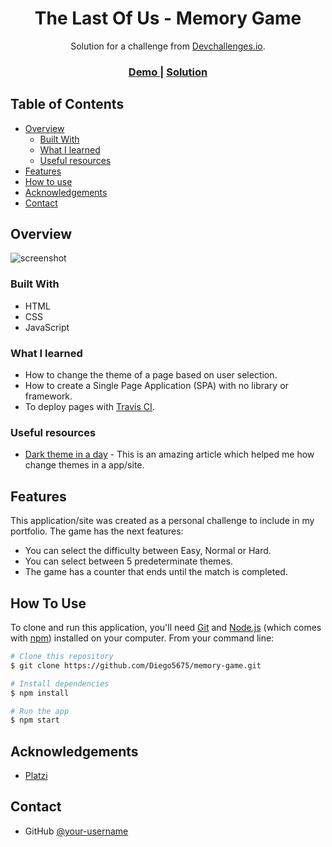 <h1 align="center">The Last Of Us - Memory Game</h1>

<div align="center">
   Solution for a challenge from  <a href="http://devchallenges.io" target="_blank">Devchallenges.io</a>.
</div>
<div align="center">
  <h3>
    <a href="https://diego5675.github.io/memory-game/">
      Demo
    </a>
    <span> | </span>
    <a href="https://github.com/Diego5675/memory-game">
      Solution
    </a>
  </h3>
</div>

## Table of Contents

- [Overview](#overview)
  - [Built With](#built-with)
  - [What I learned](#what-i-learned)
  - [Useful resources](#useful-resources)
- [Features](#features)
- [How to use](#how-to-use)
- [Acknowledgements](#acknowledgements)
- [Contact](#contact)

## Overview

![screenshot](https://user-images.githubusercontent.com/16707738/92399059-5716eb00-f132-11ea-8b14-bcacdc8ec97b.png)

### Built With

- HTML
- CSS
- JavaScript

### What I learned

- How to change the theme of a page based on user selection.
- How to create a Single Page Application (SPA) with no library or framework.
- To deploy pages with [Travis CI](https://www.travis-ci.com/).

### Useful resources

- [Dark theme in a day](https://mwichary.medium.com/dark-theme-in-a-day-3518dde2955a) - This is an amazing article which helped me how change themes in a app/site.

## Features

This application/site was created as a personal challenge to include in my portfolio. The game has the next features:

- You can select the difficulty between Easy, Normal or Hard.
- You can select between 5 predeterminate themes.
- The game has a counter that ends until the match is completed.

## How To Use

To clone and run this application, you'll need [Git](https://git-scm.com) and [Node.js](https://nodejs.org/en/download/) (which comes with [npm](http://npmjs.com)) installed on your computer. From your command line:

```bash
# Clone this repository
$ git clone https://github.com/Diego5675/memory-game.git

# Install dependencies
$ npm install

# Run the app
$ npm start
```

## Acknowledgements

- [Platzi](https://twitter.com/platzi)

## Contact

- GitHub [@your-username](https://{github.com/your-usermame})

